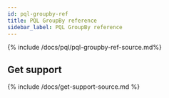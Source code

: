 ```yaml
---
id: pql-groupby-ref
title: PQL GroupBy reference
sidebar_label: PQL GroupBy reference
---
```


{% include /docs/pql/pql-groupby-ref-source.md%}

## Get support

{% include /docs/get-support-source.md %}
